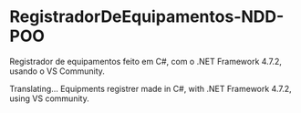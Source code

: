 # RegistradorDeEquipamentos-NDD-POO
Registrador de equipamentos feito em C#, com o .NET Framework 4.7.2, usando o VS Community.

Translating...
Equipments registrer made in C#, with .NET Framework 4.7.2, using VS community.
